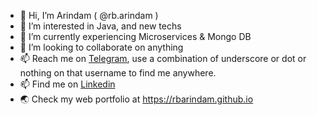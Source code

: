 - 👋 Hi, I’m Arindam ( @rb.arindam )
- 👀 I’m interested in Java, and new techs
- 🌱 I’m currently experiencing Microservices & Mongo DB
- 💞️ I’m looking to collaborate on anything
- 📫 Reach me on [Telegram](https://t.me/rb_arindam), use a combination of underscore or dot or nothing on that username to find me anywhere.
- 📫 Find me on [Linkedin](https://www.linkedin.com/in/arindam-biswas/)
- 🌏 Check my web portfolio at https://rbarindam.github.io

<!---
rbarindam/rbarindam is a ✨ special ✨ repository because its `README.md` (this file) appears on your GitHub profile.
You can click the Preview link to take a look at your changes.
--->
